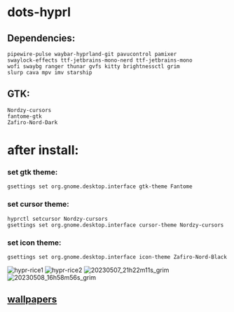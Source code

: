 # dots-hyprl

## Dependencies:
```
pipewire-pulse waybar-hyprland-git pavucontrol pamixer 
swaylock-effects ttf-jetbrains-mono-nerd ttf-jetbrains-mono 
wofi swaybg ranger thunar gvfs kitty brightnessctl grim 
slurp cava mpv imv starship
```
## GTK:
```
Nordzy-cursors 
fantome-gtk 
Zafiro-Nord-Dark
```
# after install:

### set gtk theme:
```
gsettings set org.gnome.desktop.interface gtk-theme Fantome
```
### set cursor theme: 
```
hyprctl setcursor Nordzy-cursors
gsettings set org.gnome.desktop.interface cursor-theme Nordzy-cursors
```
### set icon theme:
```
gsettings set org.gnome.desktop.interface icon-theme Zafiro-Nord-Black
```

![hypr-rice1](https://user-images.githubusercontent.com/131678603/235306752-bddb848a-36a9-491c-b044-1265830c8988.png)
![hypr-rice2](https://user-images.githubusercontent.com/131678603/235306772-45230391-1a44-4caa-9009-766d0725026d.png)
![20230507_21h22m11s_grim](https://user-images.githubusercontent.com/131678603/236695661-698b5b49-e30e-4d8c-b277-eba6940bb24a.png)
![20230508_16h58m56s_grim](https://user-images.githubusercontent.com/131678603/236843812-23ef6ba1-ee64-4f4d-ac3d-214d1e1daeab.png)
## [wallpapers](https://ru.pinterest.com/pin/386183736800494133/)
